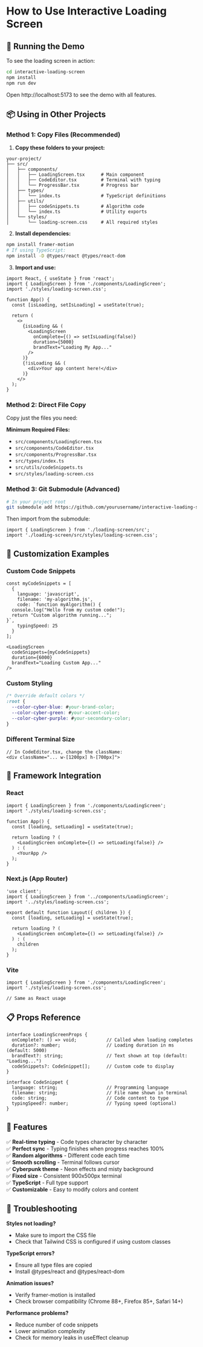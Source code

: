 # How to Use Interactive Loading Screen

## 🚀 Running the Demo

To see the loading screen in action:

```bash
cd interactive-loading-screen
npm install
npm run dev
```

Open http://localhost:5173 to see the demo with all features.

## 📦 Using in Other Projects

### Method 1: Copy Files (Recommended)

1. **Copy these folders to your project:**
```
your-project/
├── src/
│   ├── components/
│   │   ├── LoadingScreen.tsx      # Main component
│   │   ├── CodeEditor.tsx         # Terminal with typing
│   │   └── ProgressBar.tsx        # Progress bar
│   ├── types/
│   │   └── index.ts               # TypeScript definitions
│   ├── utils/
│   │   ├── codeSnippets.ts        # Algorithm code
│   │   └── index.ts               # Utility exports
│   └── styles/
│       └── loading-screen.css     # All required styles
```

2. **Install dependencies:**
```bash
npm install framer-motion
# If using TypeScript:
npm install -D @types/react @types/react-dom
```

3. **Import and use:**
```tsx
import React, { useState } from 'react';
import { LoadingScreen } from './components/LoadingScreen';
import './styles/loading-screen.css';

function App() {
  const [isLoading, setIsLoading] = useState(true);

  return (
    <>
      {isLoading && (
        <LoadingScreen
          onComplete={() => setIsLoading(false)}
          duration={5000}
          brandText="Loading My App..."
        />
      )}
      {!isLoading && (
        <div>Your app content here!</div>
      )}
    </>
  );
}
```

### Method 2: Direct File Copy

Copy just the files you need:

**Minimum Required Files:**
- `src/components/LoadingScreen.tsx`
- `src/components/CodeEditor.tsx` 
- `src/components/ProgressBar.tsx`
- `src/types/index.ts`
- `src/utils/codeSnippets.ts`
- `src/styles/loading-screen.css`

### Method 3: Git Submodule (Advanced)

```bash
# In your project root
git submodule add https://github.com/yourusername/interactive-loading-screen.git loading-screen
```

Then import from the submodule:
```tsx
import { LoadingScreen } from './loading-screen/src';
import './loading-screen/src/styles/loading-screen.css';
```

## 🎨 Customization Examples

### Custom Code Snippets
```tsx
const myCodeSnippets = [
  {
    language: 'javascript',
    filename: 'my-algorithm.js',
    code: `function myAlgorithm() {
  console.log("Hello from my custom code!");
  return "Custom algorithm running...";
}`,
    typingSpeed: 25
  }
];

<LoadingScreen 
  codeSnippets={myCodeSnippets}
  duration={6000}
  brandText="Loading Custom App..."
/>
```

### Custom Styling
```css
/* Override default colors */
:root {
  --color-cyber-blue: #your-brand-color;
  --color-cyber-green: #your-accent-color;
  --color-cyber-purple: #your-secondary-color;
}
```

### Different Terminal Size
```tsx
// In CodeEditor.tsx, change the className:
<div className="... w-[1200px] h-[700px]">
```

## 🔧 Framework Integration

### React
```tsx
import { LoadingScreen } from './components/LoadingScreen';
import './styles/loading-screen.css';

function App() {
  const [loading, setLoading] = useState(true);
  
  return loading ? (
    <LoadingScreen onComplete={() => setLoading(false)} />
  ) : (
    <YourApp />
  );
}
```

### Next.js (App Router)
```tsx
'use client';
import { LoadingScreen } from '../components/LoadingScreen';
import '../styles/loading-screen.css';

export default function Layout({ children }) {
  const [loading, setLoading] = useState(true);
  
  return loading ? (
    <LoadingScreen onComplete={() => setLoading(false)} />
  ) : (
    children
  );
}
```

### Vite
```tsx
import { LoadingScreen } from './components/LoadingScreen';
import './styles/loading-screen.css';

// Same as React usage
```

## 📋 Props Reference

```tsx
interface LoadingScreenProps {
  onComplete?: () => void;           // Called when loading completes
  duration?: number;                 // Loading duration in ms (default: 5000)
  brandText?: string;                // Text shown at top (default: "Loading...")
  codeSnippets?: CodeSnippet[];      // Custom code to display
}

interface CodeSnippet {
  language: string;                  // Programming language
  filename: string;                  // File name shown in terminal
  code: string;                      // Code content to type
  typingSpeed?: number;              // Typing speed (optional)
}
```

## 🎯 Features

✅ **Real-time typing** - Code types character by character  
✅ **Perfect sync** - Typing finishes when progress reaches 100%  
✅ **Random algorithms** - Different code each time  
✅ **Smooth scrolling** - Terminal follows cursor  
✅ **Cyberpunk theme** - Neon effects and misty background  
✅ **Fixed size** - Consistent 900x500px terminal  
✅ **TypeScript** - Full type support  
✅ **Customizable** - Easy to modify colors and content  

## 🐛 Troubleshooting

**Styles not loading?**
- Make sure to import the CSS file
- Check that Tailwind CSS is configured if using custom classes

**TypeScript errors?**
- Ensure all type files are copied
- Install @types/react and @types/react-dom

**Animation issues?**
- Verify framer-motion is installed
- Check browser compatibility (Chrome 88+, Firefox 85+, Safari 14+)

**Performance problems?**
- Reduce number of code snippets
- Lower animation complexity
- Check for memory leaks in useEffect cleanup